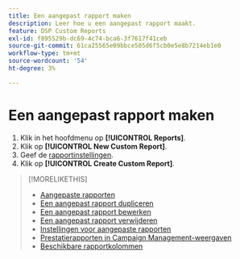 ```yaml
---
title: Een aangepast rapport maken
description: Leer hoe u een aangepast rapport maakt.
feature: DSP Custom Reports
exl-id: f895529b-dc69-4c74-bca6-3f7617f41ceb
source-git-commit: 61ca25565e09bbce505d6f5cb0e5e8b7214eb1e0
workflow-type: tm+mt
source-wordcount: '54'
ht-degree: 3%

---
```


# Een aangepast rapport maken

1. Klik in het hoofdmenu op **[!UICONTROL Reports]**.
1. Klik op **[!UICONTROL New Custom Report]**.
1. Geef de [rapportinstellingen](/help/dsp/reports/report-settings.md).
1. Klik op **[!UICONTROL Create Custom Report]**.

>[!MORELIKETHIS]
>
>* [Aangepaste rapporten](/help/dsp/reports/report-about.md)
>* [Een aangepast rapport dupliceren](/help/dsp/reports/report-copy.md)
>* [Een aangepast rapport bewerken](/help/dsp/reports/report-edit.md)
>* [Een aangepast rapport verwijderen](/help/dsp/reports/report-delete.md)
>* [Instellingen voor aangepaste rapporten](/help/dsp/reports/report-settings.md)
>* [Prestatierapporten in Campaign Management-weergaven](/help/dsp/campaign-management/reports/campaign-reports-about.md)
>* [Beschikbare rapportkolommen](/help/dsp/reports/report-columns.md)
